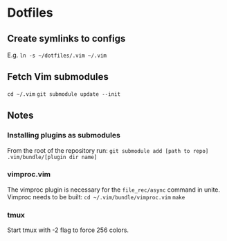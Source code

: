# Dotfiles

## Create symlinks to configs
E.g. `ln -s ~/dotfiles/.vim ~/.vim`

## Fetch Vim submodules
`cd ~/.vim`
`git submodule update --init`

## Notes

### Installing plugins as submodules
From the root of the repository run:
`git submodule add [path to repo] .vim/bundle/[plugin dir name]`

### vimproc.vim
The vimproc plugin is necessary for the `file_rec/async` command in unite. Vimproc needs to be built:
`cd ~/.vim/bundle/vimproc.vim`
`make`

### tmux
Start tmux with -2 flag to force 256 colors.
